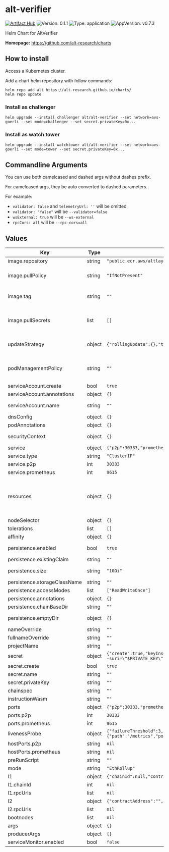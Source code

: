 # alt-verifier

[![Artifact Hub](https://img.shields.io/endpoint?url=https://artifacthub.io/badge/repository/alt-verifier)](https://artifacthub.io/packages/search?repo=alt-verifier)
![Version: 0.1.1](https://img.shields.io/badge/Version-0.1.1-informational?style=flat-square) ![Type: application](https://img.shields.io/badge/Type-application-informational?style=flat-square) ![AppVersion: v0.7.3](https://img.shields.io/badge/AppVersion-v0.7.3-informational?style=flat-square)

Helm Chart for AltVerifier

**Homepage:** <https://github.com/alt-research/charts>

## How to install

Access a Kubernetes cluster.

Add a chart helm repository with follow commands:

```console
helm repo add alt https://alt-research.github.io/charts/
helm repo update
```

### Install as challenger

```
helm upgrade --install challenger alt/alt-verifier --set network=avs-goerli --set mode=challenger --set secret.privateKey=0x...
```

### Install as watch tower

```
helm upgrade --install watchtower alt/alt-verifier --set network=avs-goerli --set mode=tower --set secret.privateKey=0x...
```

## Commandline Arguments

You can use both camelcased and dashed args without dashes prefix.

For camelcased args, they be auto converted to dashed parameters.

For example:
- `validator: false` and `telemetryUrl: ''` will be omitted
- `validator: "false"` will be `--validator=false`
- `wsExternal: true` will be `--ws-external`
- `rpcCors: all` will be `--rpc-cors=all`

## Values

| Key | Type | Default | Description |
|-----|------|---------|-------------|
| image.repository | string | `"public.ecr.aws/altlayer/alt-verifier"` | Image repository |
| image.pullPolicy | string | `"IfNotPresent"` | Specify a imagePullPolicy Defaults to 'Always' if image tag is 'latest', else set to 'IfNotPresent' ref: http://kubernetes.io/docs/user-guide/images/#pre-pulling-images |
| image.tag | string | `""` | Image tag. Overrides the image tag whose default is the chart appVersion. (default to "master" before first release) If mode is validator, default tag will be appVersion-tracing |
| image.pullSecrets | list | `[]` | Specify docker-registry secret names as an array Optionally specify an array of imagePullSecrets. Secrets must be manually created in the namespace. ref: https://kubernetes.io/docs/tasks/configure-pod-container/pull-image-private-registry/ Example: pullSecrets:   - myRegistryKeySecretName·  |
| updateStrategy | object | `{"rollingUpdate":{},"type":"RollingUpdate"}` | statefulset strategy type @skip updateStrategy.rollingUpdate ref: https://kubernetes.io/docs/concepts/workloads/controllers/statefulset/#update-strategies  |
| podManagementPolicy | string | `""` | podManagementPolicy to manage scaling operation of %%MAIN_CONTAINER_NAME%% pods ref: https://kubernetes.io/docs/concepts/workloads/controllers/statefulset/#pod-management-policies  |
| serviceAccount.create | bool | `true` | Enable the creation of a ServiceAccount |
| serviceAccount.annotations | object | `{}` | Annotations to add to the service account |
| serviceAccount.name | string | `""` | The name of the service account to use. If not set and create is true, a name is generated using the fullname template |
| dnsConfig | object | `{}` | DNS config of Pod |
| podAnnotations | object | `{}` | Annotations of producer Pod |
| securityContext | object | `{}` | Security Context of producer container Example:  securityContext:   capabilities:     drop:     - ALL   readOnlyRootFilesystem: true   runAsNonRoot: true   runAsUser: 1000 |
| service | object | `{"p2p":30333,"prometheus":9615,"type":"ClusterIP"}` | Settings of the service of all producers |
| service.type | string | `"ClusterIP"` | type of service |
| service.p2p | int | `30333` | P2P port of service |
| service.prometheus | int | `9615` | Prometheus port of service |
| resources | object | `{}` | Resource seetings of producer container We usually recommend not to specify default resources and to leave this as a conscious choice for the user. This also increases chances charts run on environments with little resources, such as Minikube. If you do want to specify resources, uncomment the following lines, adjust them as necessary, and remove the curly braces after 'resources:'. limits:   cpu: 100m   memory: 128Mi requests:   cpu: 100m   memory: 128Mi |
| nodeSelector | object | `{}` | nodeSelector of pod |
| tolerations | list | `[]` | tolerations of pod |
| affinity | object | `{}` | affinity of pod |
| persistence.enabled | bool | `true` | setup volumeClaimTemplate for chaindata persistent volume for producer statefulsets |
| persistence.existingClaim | string | `""` | If set, use existing claim instead of creating a new one |
| persistence.size | string | `"10Gi"` | Size of volume. **NOTICE**: gp3 volume can be live resized when more space needed, no need to provision a large volume at start |
| persistence.storageClassName | string | `""` | storageClassName of PVC |
| persistence.accessModes | list | `["ReadWriteOnce"]` | accessModes of PVC |
| persistence.annotations | object | `{}` | annotations of PVC |
| persistence.chainBaseDir | string | `""` | Dir of volume to store chain data |
| persistence.emptyDir | object | `{}` | EmptyDir settings Will be used when `persistence.enabled=false` Ref: https://kubernetes.io/docs/concepts/storage/volumes#emptydir |
| nameOverride | string | `""` | String to be used in labels |
| fullnameOverride | string | `""` | String to be used as the base of most resource names |
| projectName | string | `""` | String to be used in many resource names |
| secret | object | `{"create":true,"keyInsertScript":"rm /data/*/*/keystore/*\n/usr/local/bin/alt-verifier key insert -d /data --chain=$CHAIN --suri=\"$PRIVATE_KEY\" --key-type acco --scheme ecdsa;\nls /data/*/*/keystore\n","name":"","privateKey":""}` | Provides the Mnemonic and NodeKeys |
| secret.create | bool | `true` | create secret instead of using exsisting one |
| secret.name | string | `""` | if `create==false` this is the extra secret's name |
| secret.privateKey | string | `""` | ecdsa private key that will be inserted into the node's keystore |
| chainspec | string | `""` | URL to download chainspec.json |
| instructionWasm | string | `""` | URL to download alt-instruction wasm file |
| ports | object | `{"p2p":30333,"prometheus":9615}` | Exposed container ports |
| ports.p2p | int | `30333` | P2P port of verifier |
| ports.prometheus | int | `9615` | Prometheus port of verifier |
| livenessProbe | object | `{"failureThreshold":3,"httpGet":{"path":"/metrics","port":"prometheus"},"initialDelaySeconds":0,"periodSeconds":10,"successThreshold":1,"timeoutSeconds":1}` | Liveness probe |
| hostPorts.p2p | string | `nil` | P2P port |
| hostPorts.prometheus | string | `nil` | Prometheus port of producer |
| preRunScript | string | `""` | script that run before running verifier |
| mode | string | `"EthRollup"` | verifier mode options: EthRollup, Tower|OnlyChallenger, BeaconRollup, Challenger|TestChallenger |
| l1 | object | `{"chainId":null,"contractAddress":"","rpcUrls":null}` | layer1 settings |
| l1.chainId | int | `nil` | chainId of layer1 |
| l1.rpcUrls | list | `nil` | rpcUrls of layer1 |
| l2 | object | `{"contractAddress":"","rpcUrls":null}` | layer2 settings |
| l2.rpcUrls | list | `nil` | rpcUrls of layer2 |
| bootnodes | list | `nil` | bootnodes of verifier |
| args | object | `{}` | default args of verifier |
| producerArgs | object | `{}` | <PRODUCER_ARGS>... of verifier |
| serviceMonitor.enabled | bool | `false` | create prometheus-stack's serviceMonitor for producer |
